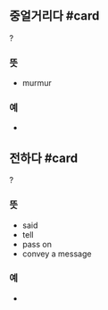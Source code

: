 ## 중얼거리다 #card
?
### 뜻
- murmur
### 예
-
<!--SR:!2025-02-23,1,190-->

## 전하다 #card
?
### 뜻
- said
- tell
- pass on
- convey a message
### 예
-
<!--SR:!2025-02-24,2,210-->
